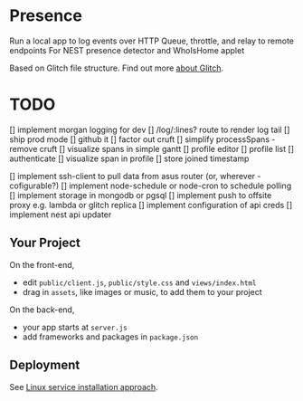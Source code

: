 Presence
=================

Run a local app to log events over HTTP
Queue, throttle, and relay to remote endpoints
For NEST presence detector and WhoIsHome applet

Based on Glitch file structure.
Find out more [about Glitch](https://glitch.com/about).


TODO
=================
[] implement morgan logging for dev
[] /log/:lines? route to render log tail
[] ship prod mode
[] github it
[] factor out cruft
[] simplify processSpans - remove cruft
[] visualize spans in simple gantt
[] profile editor
[] profile list
[] authenticate
[] visualize span in profile
[] store joined timestamp

[] implement ssh-client to pull data from asus router (or, wherever - cofigurable?)
[] implement node-schedule or node-cron to schedule polling
[] implement storage in mongodb or pgsql
[] implement push to offsite proxy e.g. lambda or glitch replica
[] implement configuration of api creds
[] implement nest api updater





Your Project
------------

On the front-end,
- edit `public/client.js`, `public/style.css` and `views/index.html`
- drag in `assets`, like images or music, to add them to your project

On the back-end,
- your app starts at `server.js`
- add frameworks and packages in `package.json`

Deployment
----------
See [Linux service installation approach](https://certsimple.com/blog/deploy-node-on-linux#node-linux-service-systemd).
